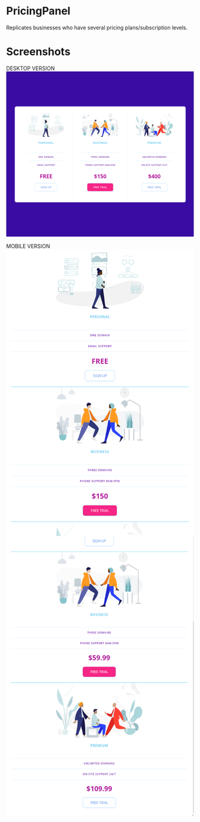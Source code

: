 # PricingPanel
Replicates businesses who have several pricing plans/subscription levels.

# Screenshots

DESKTOP VERSION
![page](Screenshots/price1.PNG)

MOBILE VERSION
![top page](Screenshots/price2.png)
![bottom page](Screenshots/price3.PNG)
